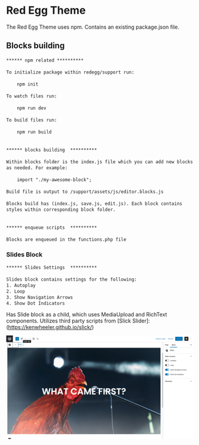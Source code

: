 # Red Egg Theme

The Red Egg Theme uses npm. Contains an existing package.json file.


## Blocks building


    ****** npm related **********

    To initialize package within redegg/support run:

        npm init

    To watch files run:

        npm run dev

    To build files run:

        npm run build
    

    ****** blocks building  **********

    Within blocks folder is the index.js file which you can add new blocks as needed. For example:

        import "./my-awesome-block";

    Build file is output to /support/assets/js/editor.blocks.js
    
    Blocks build has (index.js, save.js, edit.js). Each block contains styles within corresponding block folder. 
    
    
    ****** enqueue scripts  **********
  
    Blocks are enqueued in the functions.php file
    
   
### Slides Block

    ****** Slides Settings  **********
    
    Slides block contains settings for the following:
    1. Autoplay
    2. Loop
    3. Show Navigation Arrows
    4. Show Dot Indicators
    
Has Slide block as a child, which uses MediaUpload and RichText components. Utilizes third party scripts from [Slick Slider]:(https://kenwheeler.github.io/slick/)
    
    
![preview image for slides block](https://github.com/langj123/redegg/blob/main/wp-content/themes/redegg/support/blocks/slides/preview.png)



